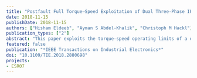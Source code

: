 ```yaml
---
title: "Postfault Full Torque–Speed Exploitation of Dual Three-Phase IPMSM Drives"
date: 2018-11-15
publishDate: 2018-11-15
authors: ["Hisham Eldeeb", "Ayman S Abdel-Khalik", "Christoph M Hackl"]
publication_types: ["2"]
abstract: "This paper exploits the torque-speed operating limits of a dual three-phase interior permanent magnet synchronous machine (ADT-IPMSM) during postfault operation for different neutral configurations. To achieve the maximum permissible torque-speed limits, the study proposes software and hardware modifications to the latest fault-tolerant techniques using: an offline optimization that takes into account simultaneously the voltage and current constraints during postfault operation and a simple hardware addition that modifies the neutral points configuration to either isolatede (1N) or connected (2N) based on the operating torque and/or speed. Compared to the literature, the proposed study considers the field-weakening operation, extending the permissible achievable speeds. A 2.5-kW ADT-IPMSM prototype validates the theoretical findings."
featured: false
publication: "*IEEE Transactions on Industrial Electronics*"
doi: "10.1109/TIE.2018.2880698"
projects:
- ESR07
---
```


